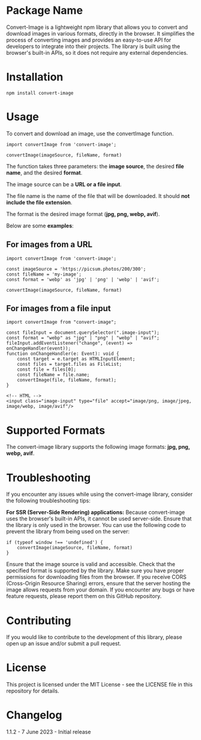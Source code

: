 # Package Name

Convert-Image is a lightweight npm library that allows you to convert and download images in various formats, directly in the browser. It simplifies the process of converting images and provides an easy-to-use API for developers to integrate into their projects. The library is built using the browser's built-in APIs, so it does not require any external dependencies.

# Installation

    npm install convert-image

# Usage

To convert and download an image, use the convertImage function.

    import convertImage from 'convert-image';

    convertImage(imageSource, fileName, format)

The function takes three parameters: the **image source**, the desired **file name**, and the desired **format**.

The image source can be a **URL or a file input**.

The file name is the name of the file that will be downloaded. It should **not include the file extension**.

The format is the desired image format (**jpg, png, webp, avif**).

Below are some **examples**:

## For images from a URL

    import convertImage from 'convert-image';

    const imageSource = 'https://picsum.photos/200/300';
    const fileName = 'my-image';
    const format = 'webp' as 'jpg' | 'png' | 'webp' | 'avif';

    convertImage(imageSource, fileName, format)

## For images from a file input

    import convertImage from "convert-image";

    const fileInput = document.querySelector(".image-input");
    const format = "webp" as "jpg" | "png" | "webp" | "avif";
    fileInput.addEventListener("change", (event) => onChangeHandler(event));
    function onChangeHandler(e: Event): void {
    	const target = e.target as HTMLInputElement;
    	const files = target.files as FileList;
    	const file = files[0];
    	const fileName = file.name;
    	convertImage(file, fileName, format);
    }

    <!-- HTML -->
    <input class="image-input" type="file" accept="image/png, image/jpeg, image/webp, image/avif"/>

# Supported Formats

The convert-image library supports the following image formats: **jpg, png, webp, avif**.

# Troubleshooting

If you encounter any issues while using the convert-image library, consider the following troubleshooting tips:

**For SSR (Server-Side Rendering) applications:**
Because convert-image uses the browser's built-in APIs, it cannot be used server-side. Ensure that the library is only used in the browser. You can use the following code to prevent the library from being used on the server:

    if (typeof window !== 'undefined') {
        convertImage(imageSource, fileName, format)
    }

Ensure that the image source is valid and accessible.
Check that the specified format is supported by the library.
Make sure you have proper permissions for downloading files from the browser.
If you receive CORS (Cross-Origin Resource Sharing) errors, ensure that the server hosting the image allows requests from your domain.
If you encounter any bugs or have feature requests, please report them on this GitHub repository.

# Contributing

If you would like to contribute to the development of this library, please open up an issue and/or submit a pull request.

# License

This project is licensed under the MIT License - see the LICENSE file in this repository for details.

# Changelog

1.1.2 - 7 June 2023 - Initial release
